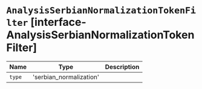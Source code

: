 # `AnalysisSerbianNormalizationTokenFilter` [interface-AnalysisSerbianNormalizationTokenFilter]

| Name | Type | Description |
| - | - | - |
| `type` | 'serbian_normalization' | &nbsp; |
